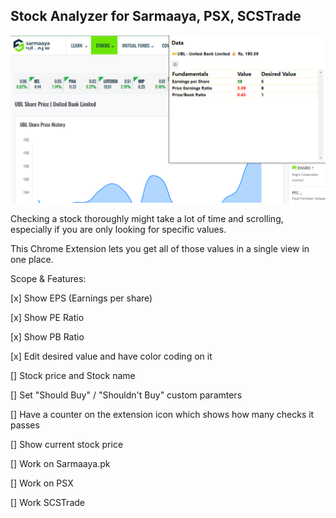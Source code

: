 ## Stock Analyzer for Sarmaaya, PSX, SCSTrade

![alt text](images/screenshot.png)

Checking a stock thoroughly might take a lot of time and scrolling, especially if you are only looking for specific values.

This Chrome Extension lets you get all of those values in a single view in one place.

Scope & Features:

[x] Show EPS (Earnings per share)

[x] Show PE Ratio

[x] Show PB Ratio

[x] Edit desired value and have color coding on it

[] Stock price and Stock name

[] Set "Should Buy" / "Shouldn't Buy" custom paramters

[] Have a counter on the extension icon which shows how many checks it passes

[] Show current stock price

[] Work on Sarmaaya.pk

[] Work on PSX

[] Work SCSTrade
